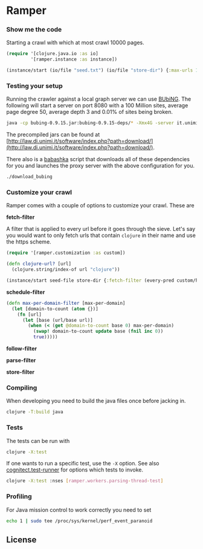 # Ramper

### Show me the code

Starting a crawl with which at most crawl 10000 pages.

```clj
(require '[clojure.java.io :as io]
         '[ramper.instance :as instance])

(instance/start (io/file "seed.txt") (io/file "store-dir") {:max-urls 10000})
```

### Testing your setup

Running the crawler against a local graph server we can use [BUbiNG](https://github.com/LAW-Unimi/BUbiNG). The following will start a server on port 8080 with a 100 Million sites,
average page degree 50, average depth 3 and 0.01% of sites being broken.
```bash
java -cp bubing-0.9.15.jar:bubing-0.9.15-deps/* -Xmx4G -server it.unimi.di.law.bubing.test.NamedGraphServerHttpProxy -s 100000000 -d 50 -m 3 -t 1000 -D .0001 -A1000 -
```
The precompiled jars can be found at [http://law.di.unimi.it/software/index.php?path=download/](http://law.di.unimi.it/software/index.php?path=download/).

There also is a [babashka](https://github.com/babashka/babashka) script that downloads all of these dependencies for you and launches the proxy server with the above configuration for you.

```bash
./download_bubing
```

### Customize your crawl

Ramper comes with a couple of options to customize your crawl. These are

**fetch-filter**

A filter that is applied to every url before it goes through the sieve. Let's say you would
want to only fetch urls that contain `clojure` in their name and use the https scheme.

```clj
(require '[ramper.customization :as custom])

(defn clojure-url? [url]
  (clojure.string/index-of url "clojure"))

(instance/start seed-file store-dir {:fetch-filter (every-pred custom/https? clojure-url?)}

```

**schedule-filter**

```clj
(defn max-per-domain-filter [max-per-domain]
  (let [domain-to-count (atom {})]
    (fn [url]
      (let [base (url/base url)]
        (when (< (get @domain-to-count base 0) max-per-domain)
          (swap! domain-to-count update base (fnil inc 0))
          true)))))
```

**follow-filter**

**parse-filter**

**store-filter**


### Compiling

When developing you need to build the java files once before jacking in.

```bash
clojure -T:build java
```

### Tests

The tests can be run with
```bash
clojure -X:test
```

If one wants to run a specific test, use the `-X` option. See also [cognitect.test-runner](https://github.com/cognitect-labs/test-runner) for options which tests to invoke.
```bash
clojure -X:test :nses [ramper.workers.parsing-thread-test]
```

### Profiling

For Java mission control to work correctly you need to set

```bash
echo 1 | sudo tee /proc/sys/kernel/perf_event_paranoid
```
## License
